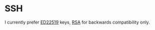 [//]: # ( vim: set ft=markdown : )

# SSH

I currently prefer [ED22519][ed25519] keys, [RSA][rsa] for backwards
compatibility only.

[ed25519]: sh0shin-ed25519.pub
[rsa]: sh0shin-rsa.pub

